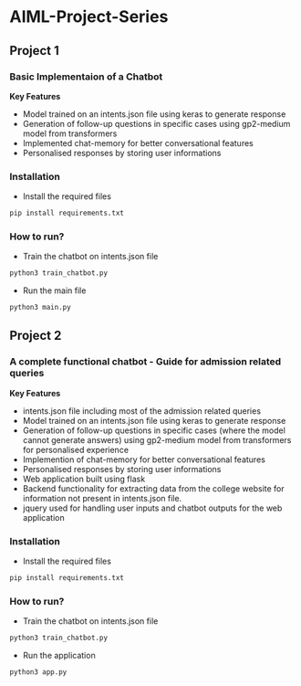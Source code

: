 # AIML-Project-Series
## Project 1
### Basic Implementaion of a Chatbot
**Key Features**
* Model trained on an intents.json file using keras to generate response
* Generation of follow-up questions in specific cases using gp2-medium model from transformers
* Implemented chat-memory for better conversational features
* Personalised responses by storing user informations
### Installation
* Install the required files
```python
pip install requirements.txt
```

### How to run?
* Train the chatbot on intents.json file
```python
python3 train_chatbot.py
```
* Run the main file
```python
python3 main.py
```


## Project 2
### A complete functional chatbot - Guide for admission related queries
**Key Features**
* intents.json file including most of the admission related queries
* Model trained on an intents.json file using keras to generate response
* Generation of follow-up questions in specific cases (where the model cannot generate answers) using gp2-medium model from transformers for personalised experience
* Implemention of chat-memory for better conversational features
* Personalised responses by storing user informations
* Web application built using flask
* Backend functionality for extracting data from the college website for information not present in intents.json file.
* jquery used for handling user inputs and chatbot outputs for the web application

### Installation
* Install the required files
```python
pip install requirements.txt
```
### How to run?
* Train the chatbot on intents.json file
```python
python3 train_chatbot.py
```
* Run the application
```python
python3 app.py
```
